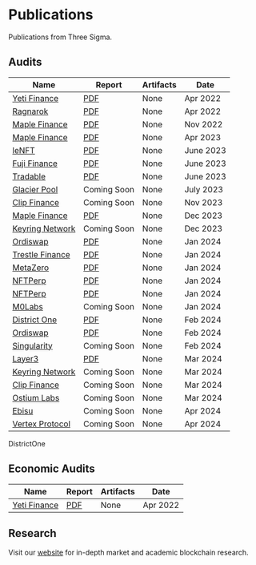 # Publications
Publications from Three Sigma.


## Audits
| Name | Report | Artifacts | Date |
| ---- | ------ | --------- | ---- |
| [Yeti Finance](https://yetifinance.co/) | [PDF](audits/yeti-finance/Yeti_Finance_Audit.pdf) | None | Apr 2022 |
| [Ragnarok](https://ragnarok.xyz/) | [PDF](audits/ragnarok/Ragnarok_Audit.pdf) | None | Apr 2022 |
| [Maple Finance](https://www.maple.finance/) | [PDF](audits/maple-finance/Maple_Finance_V2_Audit.pdf) | None | Nov 2022 |
| [Maple Finance](https://www.maple.finance/) | [PDF](audits/maple-finance-2/Maple_Finance_V2-Audit_202306.pdf) | None | Apr 2023 |
| [leNFT](https://lenft.fi/) | [PDF](audits/leNFT/leNFT_Audit.pdf) | None | June 2023 |
| [Fuji Finance](https://fuji.finance/) | [PDF](audits/fuji/fuji_Audit.pdf) | None | June 2023 |
| [Tradable](https://www.tradable.trade/) | [PDF](audits/tradable/tradable-report_June2023.pdf) | None | June 2023 |
| [Glacier Pool](https://twitter.com/glacier_pool) | Coming Soon | None | July 2023 |
| [Clip Finance](https://www.clip.finance/) | Coming Soon | None | Nov 2023 |
| [Maple Finance](https://www.maple.finance/) | [PDF](audits/maple-finance-3/Maple_V2_Q42023.pdf) | None | Dec 2023 |
| [Keyring Network](https://www.keyring.network/) | Coming Soon | None | Dec 2023 |
| [Ordiswap](https://ordiswap.fi/) | [PDF](audits/ordiswap-amm/ordiswap_amm_audit_v1.pdf) | None | Jan 2024 |
| [Trestle Finance](https://www.trestleprotocol.io/) | [PDF](audits/trestle-finance/Trestle_token_audit.pdf) | None | Jan 2024 |
| [MetaZero](https://metazero.gg//) | [PDF](audits/metazero/MetazeroVortexAudit.pdf) | None | Jan 2024 |
| [NFTPerp](https://nftperp.xyz/) | [PDF](audits/NFTPerp/NFTPerp_1st_audit_report.pdf) | None | Jan 2024 |
| [NFTPerp](https://nftperp.xyz/) | [PDF](audits/NFTPerp-2/NFTPerp_2nd_audit_report.pdf) | None | Jan 2024 |
| [M0Labs](https://www.m0.org/) | Coming Soon | None | Jan 2024 |
| [District One](https://districtone.io/) | [PDF](audits/DistrictOne/ThreeSigma-Audit-Report-DistrictOne.pdf) | None | Feb 2024 |
| [Ordiswap](https://ordiswap.fi/) | [PDF](audits/ordiswap-token/ordiswap_token_audit.pdf) | None | Feb 2024 |
| [Singularity](https://www.thesingularity.network/) | Coming Soon | None | Feb 2024 |
| [Layer3](https://layer3.xyz/) | [PDF](audits/layer3/layer3audit.pdf) | None | Mar 2024 |
| [Keyring Network](https://www.keyring.network/) | Coming Soon | None | Mar 2024 |
| [Clip Finance](https://www.clip.finance/) | Coming Soon | None | Mar 2024 |
| [Ostium Labs](https://www.ostium.io/) | Coming Soon | None | Mar 2024 |
| [Ebisu](https://ebisu.finance/) | Coming Soon | None | Apr 2024 |
| [Vertex Protocol](https://vertexprotocol.com/) | Coming Soon | None | Apr 2024 |


DistrictOne

## Economic Audits
| Name | Report | Artifacts | Date |
| ---- | ------ | --------- | ---- |
| [Yeti Finance](https://yetifinance.co/) | [PDF](economic-reports/yeti-finance/Yeti_Finance_EconomicReport.pdf) | None | Apr 2022 |

## Research
Visit our [website](https://threesigma.xyz/blog) for in-depth market and academic blockchain research.
